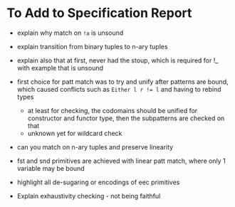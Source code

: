 # To Add to Specification Report
	
* explain why match on `!a` is unsound

* explain transition from binary tuples to n-ary tuples

* explain also that at first, never had the stoup, which is required for !_
  with example that is unsound

* first choice for patt match was to try and unify after patterns are bound,
  which caused conflicts such as `Either l r != l` and having to rebind types
  - at least for checking, the codomains should be unified for constructor and
    functor type, then the subpatterns are checked on that
  - unknown yet for wildcard check

* can you match on n-ary tuples and preserve linearity

* fst and snd primitives are achieved with linear patt match, where only 1 variable may be bound

* highlight all de-sugaring or encodings of eec primitives

* Explain exhaustivity checking - not being faithful